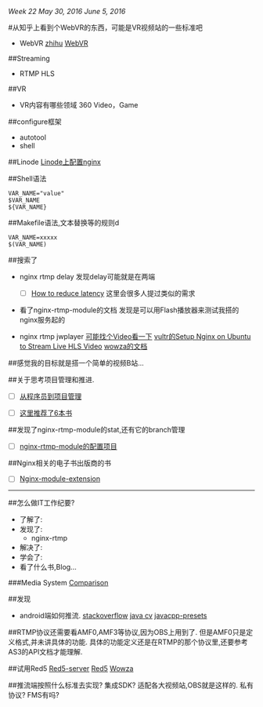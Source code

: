 *Week 22	May 30, 2016	June 5, 2016*

#从知乎上看到个WebVR的东西，可能是VR视频站的一些标准吧
* WebVR
[zhihu](https://www.zhihu.com/question/46588080/answer/101921236)
[WebVR](https://mozvr.com/webvr-spec/)

##Streaming
* RTMP HLS

##VR
* VR内容有哪些领域
  360 Video，Game

##configure框架
* autotool
* shell

##Linode
[Linode上配置nginx](https://www.linode.com/docs/websites/nginx/how-to-configure-nginx)

##Shell语法
```
VAR_NAME="value"
$VAR_NAME
${VAR_NAME}
```
##Makefile语法,文本替换等的规则d
```
VAR_NAME=xxxxx
$(VAR_NAME)
```

##搜索了
* nginx rtmp delay
  发现delay可能就是在两端
  - [ ] [How to reduce latency](https://github.com/arut/nginx-rtmp-module/issues/378)
  这里会很多人提过类似的需求
  
* 看了nginx-rtmp-module的文档
  发现是可以用Flash播放器来测试我搭的nginx服务起的

* nginx rtmp jwplayer
[可能找个Video看一下](https://www.youtube.com/watch?v=GtoTE8oslNA)
[vultr的Setup Nginx on Ubuntu to Stream Live HLS Video](https://www.vultr.com/docs/setup-nginx-on-ubuntu-to-stream-live-hls-video)
[wowza的文档](https://www.wowza.com/forums/content.php?484-How-to-use-JW-Player-with-Wowza-Streaming-Engine#rtmp_example)

##感觉我的目标就是搭一个简单的视频B站...

##关于思考项目管理和推进.
- [ ] [从程序员到项目管理](http://developer.51cto.com/art/201211/364725.htm)
- [ ] [这里推荐了6本书](http://www.imooc.com/article/1230)


##发现了nginx-rtmp-module的stat,还有它的branch管理
- [ ] [nginx-rtmp-module的配置项目](https://github.com/arut/nginx-rtmp-module/wiki/Directives)


##Nginx相关的电子书出版商的书
- [ ] [Nginx-module-extension](https://www.packtpub.com/networking-and-servers/nginx-module-extension)

---
##怎么做IT工作纪要?
  * 了解了:
  * 发现了:
    * nginx-rtmp
  * 解决了:
  * 学会了:
  * 看了什么书,Blog...

###Media System
[Comparison](https://en.wikipedia.org/wiki/Comparison_of_streaming_media_systems)

##发现
* android端如何推流.
[stackoverflow](http://stackoverflow.com/questions/29018606/android-stream-camera-as-rtmp-stream)
[java cv](https://github.com/bytedeco/javacv)
[javacpp-presets](https://github.com/bytedeco/javacpp-presets)

##RTMP协议还需要看AMF0,AMF3等协议,因为OBS上用到了.
但是AMF0只是定义格式,并未讲具体的功能.
具体的功能定义还是在RTMP的那个协议里,还要参考AS3的API文档才能理解.

##试用Red5
[Red5-server](https://github.com/Red5/red5-server)
[Red5](http://red5.org/) 
[Wowza](https://www.wowza.com/)

##推流端按照什么标准去实现?
  集成SDK?
  适配各大视频站,OBS就是这样的.
  私有协议?
  FMS有吗?